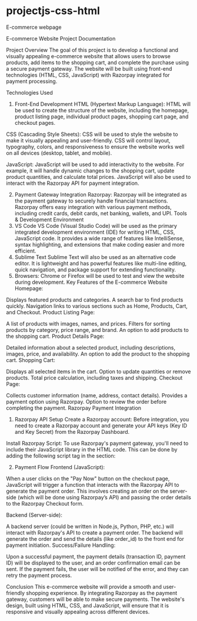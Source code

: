 # projectjs-css-html
E-commerce webpage


E-commerce Website Project Documentation

Project Overview
The goal of this project is to develop a functional and visually appealing e-commerce website that allows users to browse products, add items to the shopping cart, and complete the purchase using a secure payment gateway. The website will be built using front-end technologies (HTML, CSS, JavaScript) with Razorpay integrated for payment processing.

Technologies Used
1. Front-End Development
HTML (Hypertext Markup Language): HTML will be used to create the structure of the website, including the homepage, product listing page, individual product pages, shopping cart page, and checkout pages.

CSS (Cascading Style Sheets): CSS will be used to style the website to make it visually appealing and user-friendly. CSS will control layout, typography, colors, and responsiveness to ensure the website works well on all devices (desktop, tablet, and mobile).

JavaScript: JavaScript will be used to add interactivity to the website. For example, it will handle dynamic changes to the shopping cart, update product quantities, and calculate total prices. JavaScript will also be used to interact with the Razorpay API for payment integration.

2. Payment Gateway Integration
Razorpay: Razorpay will be integrated as the payment gateway to securely handle financial transactions. Razorpay offers easy integration with various payment methods, including credit cards, debit cards, net banking, wallets, and UPI.
Tools & Development Environment
1. VS Code
VS Code (Visual Studio Code) will be used as the primary integrated development environment (IDE) for writing HTML, CSS, JavaScript code. It provides a wide range of features like IntelliSense, syntax highlighting, and extensions that make coding easier and more efficient.
2. Sublime Text
Sublime Text will also be used as an alternative code editor. It is lightweight and has powerful features like multi-line editing, quick navigation, and package support for extending functionality.
3. Browsers:
Chrome or Firefox will be used to test and view the website during development.
Key Features of the E-commerce Website
Homepage:

Displays featured products and categories.
A search bar to find products quickly.
Navigation links to various sections such as Home, Products, Cart, and Checkout.
Product Listing Page:

A list of products with images, names, and prices.
Filters for sorting products by category, price range, and brand.
An option to add products to the shopping cart.
Product Details Page:

Detailed information about a selected product, including descriptions, images, price, and availability.
An option to add the product to the shopping cart.
Shopping Cart:

Displays all selected items in the cart.
Option to update quantities or remove products.
Total price calculation, including taxes and shipping.
Checkout Page:

Collects customer information (name, address, contact details).
Provides a payment option using Razorpay.
Option to review the order before completing the payment.
Razorpay Payment Integration
1. Razorpay API Setup
Create a Razorpay account: Before integration, you need to create a Razorpay account and generate your API keys (Key ID and Key Secret) from the Razorpay Dashboard.

Install Razorpay Script: To use Razorpay's payment gateway, you'll need to include their JavaScript library in the HTML code. This can be done by adding the following script tag in the <head> section:

2. Payment Flow
Frontend (JavaScript):

When a user clicks on the "Pay Now" button on the checkout page, JavaScript will trigger a function that interacts with the Razorpay API to generate the payment order.
This involves creating an order on the server-side (which will be done using Razorpay’s API) and passing the order details to the Razorpay Checkout form.


Backend (Server-side):

A backend server (could be written in Node.js, Python, PHP, etc.) will interact with Razorpay's API to create a payment order.
The backend will generate the order and send the details (like order_id) to the front end for payment initiation.
Success/Failure Handling:

Upon a successful payment, the payment details (transaction ID, payment ID) will be displayed to the user, and an order confirmation email can be sent.
If the payment fails, the user will be notified of the error, and they can retry the payment process.


Conclusion
This e-commerce website will provide a smooth and user-friendly shopping experience. By integrating Razorpay as the payment gateway, customers will be able to make secure payments. The website's design, built using HTML, CSS, and JavaScript, will ensure that it is responsive and visually appealing across different devices.
